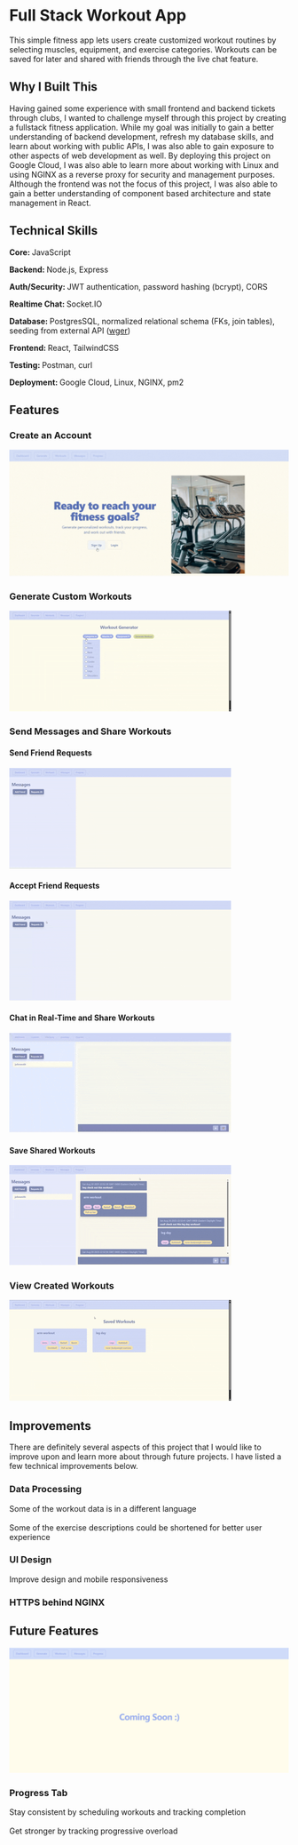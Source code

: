 # Full Stack Workout App
This simple fitness app lets users create customized workout routines by selecting muscles, equipment, and exercise categories.  Workouts can be saved for later and shared with friends through the live chat feature.

## Why I Built This
Having gained some experience with small frontend and backend tickets through clubs, I wanted to challenge myself through this project by creating a fullstack fitness application.  While my goal was initially to gain a better understanding of backend development, refresh my database skills, and learn about working with public APIs, I was also able to gain exposure to other aspects of web development as well.  By deploying this project on Google Cloud, I was also able to learn more about working with Linux and using NGINX as a reverse proxy for security and management purposes.  Although the frontend was not the focus of this project, I was also able to gain a better understanding of component based architecture and state management in React.

## Technical Skills
<b>Core: </b>JavaScript

<b>Backend: </b>Node.js, Express

<b>Auth/Security: </b>JWT authentication, password hashing (bcrypt), CORS

<b>Realtime Chat: </b>Socket.IO

<b>Database: </b>PostgresSQL, normalized relational schema (FKs, join tables), seeding from external API ([wger](https://wger.de/en/software/api))

<b>Frontend: </b>React, TailwindCSS

<b>Testing: </b>Postman, curl

<b>Deployment: </b>Google Cloud, Linux, NGINX, pm2



## Features

### Create an Account
![alt text](account_creation.mp4.gif)

### Generate Custom Workouts
![alt text](workout_generator.gif)

### Send Messages and Share Workouts

#### Send Friend Requests
![alt text](friend_request.gif)

#### Accept Friend Requests
![alt text](add_friend.gif)

#### Chat in Real-Time and Share Workouts
![alt text](sending_messages.gif)

#### Save Shared Workouts
![alt text](save_shared_workouts.gif)

### View Created Workouts
![alt text](view_workouts.gif)

## Improvements
There are definitely several aspects of this project that I would like to improve upon and learn more about through future projects.  I have listed a few technical improvements below.  

### Data Processing
Some of the workout data is in a different language
<br></br>
Some of the exercise descriptions could be shortened for better user experience
### UI Design
Improve design and mobile responsiveness
### HTTPS behind NGINX
## Future Features
![Coming Soon Page](image.png)
### Progress Tab 
Stay consistent by scheduling workouts and tracking completion
<br></br>
Get stronger by tracking progressive overload

